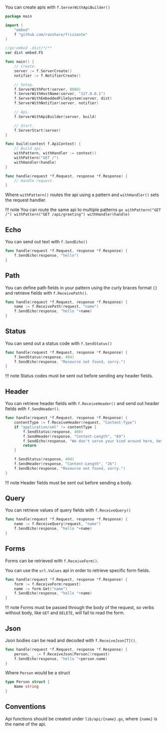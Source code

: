 You can create apis with `f.ServerWithApiBuilder()`

```go
package main

import (
	"embed"
	f "github.com/razshare/frizzante"
)

//go:embed .dist/*/**
var dist embed.FS

func main() {
	// Create.
	server := f.ServerCreate()
	notifier := f.NotifierCreate()

	// Setup.
	f.ServerWithPort(server, 8080)
	f.ServerWithHostName(server, "127.0.0.1")
	f.ServerWithEmbeddedFileSystem(server, dist)
	f.ServerWithNotifier(server, notifier)

	// Api.
	f.ServerWithApiBuilder(server, build)

	// Start.
	f.ServerStart(server)
}

func build(context f.ApiContext) {
	// Build api.
    withPattern, withHandler := context()
    withPattern("GET /")
    withHandler(handle)
}

func handle(request *f.Request, response *f.Response) {
    // Handle request.
}
```

Where `withPattern()` routes the api using a pattern and `withHandler()` sets the request handler.

!!! note
    You can route the same api to multiple patterns
    ```go
    withPattern("GET /")
    withPattern("GET /api/greeting")
    withHandler(handle)
    ```


## Echo

You can send out text with `f.SendEcho()`

```go
func handle(request *f.Request, response *f.Response) {
    f.SendEcho(response, "hello")
}
```

## Path

You can define path fields in your pattern using the curly 
braces format `{}` and retrieve fields with `f.ReceivePath()`.

```go
func handle(request *f.Request, response *f.Response) {
    name := f.ReceivePath(request, "name")
    f.SendEcho(response, "hello "+name)
}
```

## Status

You can send out a status code with `f.SendStatus()`

```go
func handle(request *f.Request, response *f.Response) {
    f.SendStatus(response, 404)
    f.SendEcho(response, "Resource not found, sorry.")
}
```

!!! note
    Status codes must be sent out before sending any header fields.

## Header

You can retrieve header fields with `f.ReceiveHeader()` and send out header fields with `f.SendHeader()`.

```go
func handle(request *f.Request, response *f.Response) {
    contentType := f.ReceiveHeader(request, "Content-Type")
    if "application/xml" != contentType {
        f.SendStatus(response, 400)
        f.SendHeader(response, "Content-Length", "69")
        f.SendEcho(response, "We don't serve your kind around here, better get an XML encoder, heh.")
        return
    }

    f.SendStatus(response, 404)
    f.SendHeader(response, "Content-Length", "26")
    f.SendEcho(response, "Resource not found, sorry.")
}
```

!!! note
    Header fields must be sent out before sending a body.

## Query

You can retrieve values of query fields with `f.ReceiveQuery()`

```go
func handle(request *f.Request, response *f.Response) {
    name := f.ReceiveQuery(request, "name")
    f.SendEcho(response, "hello "+name)
}
```

## Forms

Forms can be retrieved with `f.ReceiveForm()`.

You can use the `url.Values` api in order to retrieve specific form fields.

```go
func handle(request *f.Request, response *f.Response) {
    form := f.ReceiveForm(request)
    name := form.Get("name")
    f.SendEcho(response, "hello "+name)
}
```

!!! note
    Forms must be passed through the body of the request, so verbs without body, like `GET` and `DELETE`, will fail to read the form.

## Json

Json bodies can be read and decoded with `f.ReceiveJson[T]()`.

```go
func handle(request *f.Request, response *f.Response) {
    person, _ := f.ReceiveJson[Person](request)
    f.SendEcho(response, "hello "+person.name)
}
```

Where `Person` would be a struct

```go
type Person struct {
    Name string
}
```

## Conventions

Api functions should be created under `lib/api/{name}.go`, where `{name}` is the name of the api.